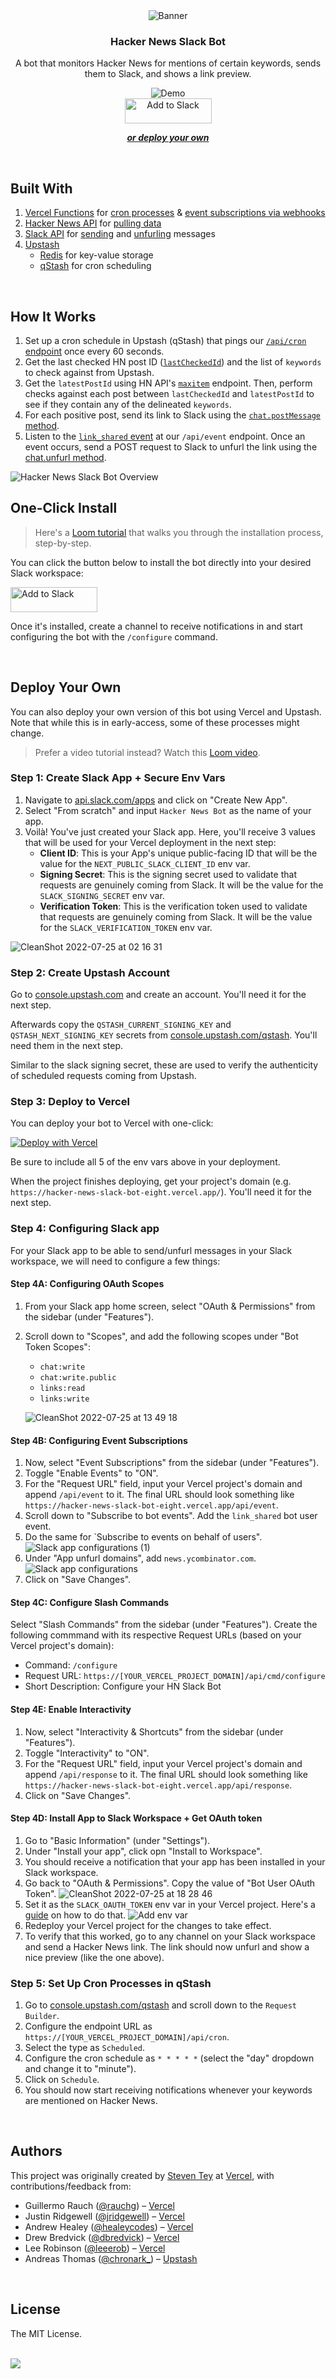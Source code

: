 <div align="center">
    <picture>
        <source media="(prefers-color-scheme: dark)" srcset="https://user-images.githubusercontent.com/28986134/180941235-00044773-1b16-4984-9245-7a7d64a50219.png">
        <source media="(prefers-color-scheme: light)" srcset="https://user-images.githubusercontent.com/28986134/180941185-0bb5b912-1884-4da9-b36d-e49cd09d5198.png">
        <img alt="Banner" src="https://user-images.githubusercontent.com/28986134/180941185-0bb5b912-1884-4da9-b36d-e49cd09d5198.png">
    </picture>
    <h3 align="center">Hacker News Slack Bot</h3>
    <p>A bot that monitors Hacker News for mentions of certain keywords, sends them to Slack, and shows a link preview.</p>
    <picture>
        <source media="(prefers-color-scheme: dark)" srcset="https://user-images.githubusercontent.com/28986134/180941459-66936b53-c1d4-431f-b1b3-3e7295ad66b9.png">
        <source media="(prefers-color-scheme: light)" srcset="https://user-images.githubusercontent.com/28986134/180941553-b12e3a2b-10f3-4979-848b-4eb8d98cd580.png">
        <img alt="Demo" src="https://user-images.githubusercontent.com/28986134/180941553-b12e3a2b-10f3-4979-848b-4eb8d98cd580.png">
    </picture>
</div>

<div align="center">
  <a href="https://slack.com/oauth/v2/authorize?scope=chat:write,chat:write.public,links:read,links:write,commands,team:read&client_id=12364000946.3845028209600"><img alt="Add to Slack" height="40" width="139" src="https://platform.slack-edge.com/img/add_to_slack@2x.png" /></a>
</div>

<p align="center">
  <a href="#deploy-your-own"><strong><i>or deploy your own</i></strong></a>
</p>
<br/>

## Built With

1. [Vercel Functions](https://vercel.com/docs/concepts/functions) for [cron processes](https://github.com/steven-tey/hacker-news-slack-bot/blob/main/pages/api/cron.ts) & [event subscriptions via webhooks](https://github.com/steven-tey/hacker-news-slack-bot/blob/main/pages/api/event.ts)
2. [Hacker News API](https://github.com/HackerNews/API) for [pulling data](https://github.com/steven-tey/hacker-news-slack-bot/blob/main/lib/hn.ts)
3. [Slack API](https://api.slack.com/docs) for [sending](https://github.com/steven-tey/hacker-news-slack-bot/blob/main/lib/slack.ts#L47) and [unfurling](https://github.com/steven-tey/hacker-news-slack-bot/blob/main/lib/slack.ts#L73) messages
4. [Upstash](https://upstash.com)
   - [Redis](https://upstash.com/redis) for key-value storage
   - [qStash](https://upstash.com/qstash/) for cron scheduling

<br/>

## How It Works

1. Set up a cron schedule in Upstash (qStash) that pings our [`/api/cron` endpoint](https://github.com/steven-tey/hacker-news-slack-bot/blob/main/pages/api/cron.ts) once every 60 seconds.
2. Get the last checked HN post ID ([`lastCheckedId`](https://github.com/steven-tey/hacker-news-slack-bot/blob/main/lib/cron.ts#L11)) and the list of `keywords` to check against from Upstash.
3. Get the `latestPostId` using HN API's [`maxitem`](https://github.com/HackerNews/API#max-item-id) endpoint. Then, perform checks against each post between `lastCheckedId` and `latestPostId` to see if they contain any of the delineated `keywords`.
4. For each positive post, send its link to Slack using the [`chat.postMessage` method](https://api.slack.com/methods/chat.postMessage).
5. Listen to the [`link_shared` event](https://api.slack.com/events/link_shared) at our `/api/event` endpoint. Once an event occurs, send a POST request to Slack to unfurl the link using the [chat.unfurl method](https://api.slack.com/methods/chat.unfurl).

<picture>
   <source media="(prefers-color-scheme: dark)" srcset="https://user-images.githubusercontent.com/28986134/181404934-420f366b-a0f8-4a52-af48-a2cd7ff28daf.png">
   <source media="(prefers-color-scheme: light)" srcset="https://user-images.githubusercontent.com/28986134/180942414-dd69d83c-e37a-4833-877e-e60cccd85ecc.png">
   <img alt="Hacker News Slack Bot Overview" src="https://user-images.githubusercontent.com/28986134/180942414-dd69d83c-e37a-4833-877e-e60cccd85ecc.png">
</picture>

## One-Click Install

> Here's a [Loom tutorial](https://www.loom.com/share/223dee4199f540448c4182f2e3135f62) that walks you through the installation process, step-by-step.

You can click the button below to install the bot directly into your desired Slack workspace:

<a href="https://slack.com/oauth/v2/authorize?scope=chat:write,chat:write.public,links:read,links:write,commands,team:read&client_id=12364000946.3845028209600"><img alt="Add to Slack" height="40" width="139" src="https://platform.slack-edge.com/img/add_to_slack@2x.png" /></a>

Once it's installed, create a channel to receive notifications in and start configuring the bot with the `/configure` command.

<br/>

## Deploy Your Own

You can also deploy your own version of this bot using Vercel and Upstash. Note that while this is in early-access, some of these processes might change.

> Prefer a video tutorial instead? Watch this [Loom video](https://www.loom.com/share/3af38a0a203c4c6eb1cce9d3552df664).

### Step 1: Create Slack App + Secure Env Vars

1. Navigate to [api.slack.com/apps](https://api.slack.com/apps) and click on "Create New App".
2. Select "From scratch" and input `Hacker News Bot` as the name of your app.
3. Voilà! You've just created your Slack app. Here, you'll receive 3 values that will be used for your Vercel deployment in the next step:
   - **Client ID**: This is your App's unique public-facing ID that will be the value for the `NEXT_PUBLIC_SLACK_CLIENT_ID` env var.
   - **Signing Secret**: This is the signing secret used to validate that requests are genuinely coming from Slack. It will be the value for the `SLACK_SIGNING_SECRET` env var.
   - **Verification Token**: This is the verification token used to validate that requests are genuinely coming from Slack. It will be the value for the `SLACK_VERIFICATION_TOKEN` env var.

![CleanShot 2022-07-25 at 02 16 31](https://user-images.githubusercontent.com/28986134/180720201-816f985d-774b-41fe-8cf5-b87f730d77d2.png)

### Step 2: Create Upstash Account

Go to [console.upstash.com](https://console.upstash.com/login) and create an account. You'll need it for the next step.

Afterwards copy the `QSTASH_CURRENT_SIGNING_KEY` and `QSTASH_NEXT_SIGNING_KEY` secrets from [console.upstash.com/qstash](https://console.upstash.com/qstash). You'll need them in the next step.

Similar to the slack signing secret, these are used to verify the authenticity of scheduled requests coming from Upstash.

### Step 3: Deploy to Vercel

You can deploy your bot to Vercel with one-click:

[![Deploy with Vercel](https://vercel.com/button)](https://vercel.com/new/clone?repository-url=https%3A%2F%2Fgithub.com%2Fsteven-tey%2Fhacker-news-slack-bot&project-name=hacker-news-slack-bot&repository-name=hacker-news-slack-bot&env=NEXT_PUBLIC_SLACK_CLIENT_ID,SLACK_SIGNING_SECRET,SLACK_VERIFICATION_TOKEN,QSTASH_CURRENT_SIGNING_KEY,QSTASH_NEXT_SIGNING_KEY&envDescription=Read%20more%20about%20the%20required%20env%20vars%20here%3A&envLink=https%3A%2F%2Fgithub.com%2F%2Fhacker-news-slack-bot%23deploy-your-own&demo-title=Hacker%20News%20Slack%20Bot&demo-description=A%20bot%20that%20monitors%20Hacker%20News%20for%20mentions%20of%20certain%20keywords%20and%20sends%20it%20to%20a%20Slack%20channel.&demo-url=https%3A%2F%2Fhn-slack-bot.vercel.app%2F&demo-image=https%3A%2F%2Fhn-slack-bot.vercel.app%2Fthumbnail.png&integration-ids=oac_V3R1GIpkoJorr6fqyiwdhl17)

Be sure to include all 5 of the env vars above in your deployment.

When the project finishes deploying, get your project's domain (e.g. `https://hacker-news-slack-bot-eight.vercel.app/`). You'll need it for the next step.

### Step 4: Configuring Slack app

For your Slack app to be able to send/unfurl messages in your Slack workspace, we will need to configure a few things:

#### Step 4A: Configuring OAuth Scopes

1. From your Slack app home screen, select "OAuth & Permissions" from the sidebar (under "Features").
2. Scroll down to "Scopes", and add the following scopes under "Bot Token Scopes":

   - `chat:write`
   - `chat:write.public`
   - `links:read`
   - `links:write`

   ![CleanShot 2022-07-25 at 13 49 18](https://user-images.githubusercontent.com/28986134/180852042-653ed883-1cb6-45fd-bb6b-1969fb3ea705.png)

#### Step 4B: Configuring Event Subscriptions

1. Now, select "Event Subscriptions" from the sidebar (under "Features").
2. Toggle "Enable Events" to "ON".
3. For the "Request URL" field, input your Vercel project's domain and append `/api/event` to it. The final URL should look something like `https://hacker-news-slack-bot-eight.vercel.app/api/event`.
4. Scroll down to "Subscribe to bot events". Add the `link_shared` bot user event.
5. Do the same for `Subscribe to events on behalf of users".
   ![Slack app configurations (1)](https://user-images.githubusercontent.com/28986134/180888217-911be4f9-be58-4f1c-a0bf-db915bbcb006.png)
6. Under "App unfurl domains", add `news.ycombinator.com`.
   ![Slack app configurations](https://user-images.githubusercontent.com/28986134/180942661-8c3821c5-d841-4d0c-b6a9-3e88e11baed7.png)
7. Click on "Save Changes".

#### Step 4C: Configure Slash Commands

Select "Slash Commands" from the sidebar (under "Features"). Create the following commmand with its respective Request URLs (based on your Vercel project's domain):

- Command: `/configure`
- Request URL: `https://[YOUR_VERCEL_PROJECT_DOMAIN]/api/cmd/configure`
- Short Description: Configure your HN Slack Bot

#### Step 4E: Enable Interactivity

1. Now, select "Interactivity & Shortcuts" from the sidebar (under "Features").
2. Toggle "Interactivity" to "ON".
3. For the "Request URL" field, input your Vercel project's domain and append `/api/response` to it. The final URL should look something like `https://hacker-news-slack-bot-eight.vercel.app/api/response`.
4. Click on "Save Changes".

#### Step 4D: Install App to Slack Workspace + Get OAuth token

1. Go to "Basic Information" (under "Settings").
2. Under "Install your app", click opn "Install to Workspace".
3. You should receive a notification that your app has been installed in your Slack workspace.
4. Go back to "OAuth & Permissions". Copy the value of "Bot User OAuth Token".
   ![CleanShot 2022-07-25 at 18 28 46](https://user-images.githubusercontent.com/28986134/180891662-32c45dd7-18a1-4dd1-a729-e652bbdd42d6.png)
5. Set it as the `SLACK_OAUTH_TOKEN` env var in your Vercel project. Here's a [guide](https://vercel.com/docs/concepts/projects/environment-variables) on how to do that.
   <picture>
   <source media="(prefers-color-scheme: dark)" srcset="https://user-images.githubusercontent.com/28986134/180943047-59b23db2-affe-4a14-acc6-076244f68f06.png">
   <source media="(prefers-color-scheme: light)" srcset="https://user-images.githubusercontent.com/28986134/180892017-510b87b6-5bc9-4262-ab10-32e5f7887ef9.png">
   <img alt="Add env var" src="https://user-images.githubusercontent.com/28986134/180892017-510b87b6-5bc9-4262-ab10-32e5f7887ef9.png">
   </picture>
6. Redeploy your Vercel project for the changes to take effect.
7. To verify that this worked, go to any channel on your Slack workspace and send a Hacker News link. The link should now unfurl and show a nice preview (like the one above).

### Step 5: Set Up Cron Processes in qStash

1. Go to [console.upstash.com/qstash](https://console.upstash.com/qstash) and scroll down to the `Request Builder`.
2. Configure the endpoint URL as `https://[YOUR_VERCEL_PROJECT_DOMAIN]/api/cron`.
3. Select the type as `Scheduled`.
4. Configure the cron schedule as `* * * * *` (select the "day" dropdown and change it to "minute").
5. Click on `Schedule`.
6. You should now start receiving notifications whenever your keywords are mentioned on Hacker News.

<br/>

## Authors

This project was originally created by [Steven Tey](https://twitter.com/steventey) at [Vercel](https://vercel.com/), with contributions/feedback from:

- Guillermo Rauch ([@rauchg](https://twitter.com/rauchg)) – [Vercel](https://vercel.com)
- Justin Ridgewell ([@jridgewell](https://github.com/jridgewell)) – [Vercel](https://vercel.com)
- Andrew Healey ([@healeycodes](https://github.com/healeycodes)) – [Vercel](https://vercel.com)
- Drew Bredvick ([@dbredvick](https://twitter.com/dbredvick)) – [Vercel](https://vercel.com)
- Lee Robinson ([@leeerob](https://twitter.com/leeerob)) – [Vercel](https://vercel.com)
- Andreas Thomas ([@chronark\_](https://twitter.com/chronark_)) – [Upstash](https://upstash.com)

<br/>

## License

The MIT License.

<br/>

<a aria-label="Vercel logo" href="https://vercel.com">
  <img src="https://badgen.net/badge/icon/Made%20by%20Vercel?icon=zeit&label&color=black&labelColor=black">
</a>
